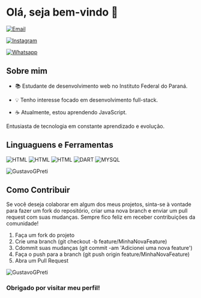 # Olá, seja bem-vindo 👋

[![Email](https://img.shields.io/badge/Gmail-D14836?style=for-the-badge&logo=gmail&logoColor=white)](mailto:gustavogpreti@gmail.com)

[![Instagram](https://img.shields.io/badge/Instagram-E4405F?style=for-the-badge&logo=instagram&logoColor=white)](https://www.instagram.com/gustavogpreti/)

[![Whatsapp](https://img.shields.io/badge/WhatsApp-25D366?style=for-the-badge&logo=whatsapp&logoColor=white)](https://whatsa.me/554499010264)

## Sobre mim
- 📚 Estudante de desenvolvimento web no Instituto Federal do Paraná.

- 💡 Tenho interesse focado em desenvolvimento full-stack.

- ☕ Atualmente, estou aprendendo JavaScript.

Entusiasta de tecnologia em constante aprendizado e evolução.

## Linguaguens e Ferramentas

![HTML](https://img.shields.io/badge/HTML5-E34F26?style=for-the-badge&logo=html5&logoColor=white)
![HTML](https://img.shields.io/badge/CSS3-1572B6?style=for-the-badge&logo=css3&logoColor=white)
![HTML](https://img.shields.io/badge/JavaScript-F7DF1E?style=for-the-badge&logo=javascript&logoColor=black)
![DART](https://img.shields.io/badge/Dart-0175C2?style=for-the-badge&logo=dart&logoColor=white)
![MYSQL](https://img.shields.io/badge/MySQL-4479A1?style=for-the-badge&logo=mysql&logoColor=white)


![GustavoGPreti](https://github-readme-stats.vercel.app/api?username=GustavoGPreti&show_icons=true&theme=transparent)
## Como Contribuir

Se você deseja colaborar em algum dos meus projetos, sinta-se à vontade para fazer um fork do repositório, criar uma nova branch e enviar um pull request com suas mudanças. Sempre fico feliz em receber contribuições da comunidade!

1. Faça um fork do projeto
2. Crie uma branch (git checkout -b feature/MinhaNovaFeature)
3. Cdommit suas mudanças (git commit -am 'Adicionei uma nova feature')
4. Faça o push para a branch (git push origin feature/MinhaNovaFeature)
5. Abra um Pull Request


![GustavoGPreti](https://github-readme-stats.vercel.app/api/top-langs/?username=GustavoGPreti&hide_progress=true)

### Obrigado por visitar meu perfil!
